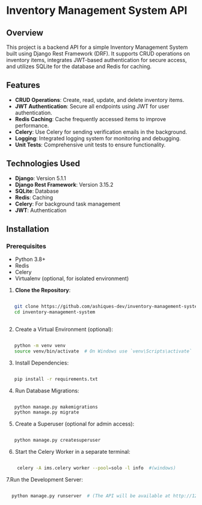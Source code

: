 # Inventory Management System API

## Overview

This project is a backend API for a simple Inventory Management System built using Django Rest Framework (DRF). It supports CRUD operations on inventory items, integrates JWT-based authentication for secure access, and utilizes SQLite for the database and Redis for caching.

## Features

- **CRUD Operations**: Create, read, update, and delete inventory items.
- **JWT Authentication**: Secure all endpoints using JWT for user authentication.
- **Redis Caching**: Cache frequently accessed items to improve performance.
- **Celery**: Use Celery for sending verification emails in the background.
- **Logging**: Integrated logging system for monitoring and debugging.
- **Unit Tests**: Comprehensive unit tests to ensure functionality.

## Technologies Used

- **Django**: Version 5.1.1
- **Django Rest Framework**: Version 3.15.2
- **SQLite**: Database
- **Redis**: Caching
- **Celery**: For background task management
- **JWT**: Authentication

## Installation

### Prerequisites

- Python 3.8+
- Redis
- Celery
- Virtualenv (optional, for isolated environment)

1. **Clone the Repository**:
```sh

   git clone https://github.com/ashiques-dev/inventory-management-system.git
   cd inventory-management-system
   
```

2. Create a Virtual Environment (optional):
```sh

   python -m venv venv
   source venv/bin/activate  # On Windows use `venv\Scripts\activate`
```
   
3. Install Dependencies:
```sh

   pip install -r requirements.txt
```

4. Run Database Migrations:
```sh

   python manage.py makemigrations
   python manage.py migrate
```
   
5. Create a Superuser (optional for admin access):
```sh

   python manage.py createsuperuser
```

6. Start the Celery Worker in a separate terminal:
```sh

    celery -A ims.celery worker --pool=solo -l info  #(windows)
```

7.Run the Development Server:
```sh

  python manage.py runserver  # (The API will be available at http://127.0.0.1:8000.)
```


   
   





